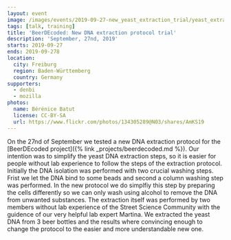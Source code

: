 ```yaml
---
layout: event
image: /images/events/2019-09-27-new_yeast_extraction_trial/yeast_extraction.jpg
tags: [talk, training]
title: 'BeerDEcoded: New DNA extraction protocol trial'
description: 'September, 27nd, 2019'
starts: 2019-09-27
ends: 2019-09-278
location:
  city: Freiburg
  region: Baden-Württemberg
  country: Germany
supporters:
  - denbi
  - mozilla
photos:
  name: Bérénice Batut
  license: CC-BY-SA
  url: https://www.flickr.com/photos/134305289@N03/shares/AmKS19
---
```


On the 27nd of September we tested a new DNA extraction protocol for the [BeerDEcoded project]({% link _projects/beerdecoded.md %}). Our intention was to simplify the yeast DNA extraction steps, so it is easier for people without lab experience to follow the steps of the extraction protocol. Initially the DNA isolation was performed with two crucial washing steps. Frist we let the DNA bind to some beads and second a column washing step was performed. In the new protocol we do simplfiy this step by preparing the cells differently so we can only wash using alcohol to remove the DNA from unwanted substances. 
The extraction itself was performed by two members without lab experience of the Street Science Community with the guidence of our very helpful lab expert Martina. 
We extracted the yeast DNA from 3 beer bottles and the results where convincing enough to change the protocol to the easier and more understandable new one. 
